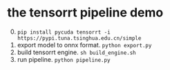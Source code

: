 # the tensorrt pipeline demo

0. `pip install pycuda tensorrt -i https://pypi.tuna.tsinghua.edu.cn/simple`
1. export model to onnx format. `python export.py`
2. build tensorrt engine. `sh build_engine.sh`
3. run pipeline. `python pipeline.py`